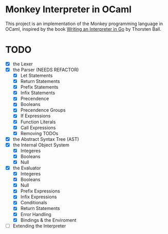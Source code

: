 # Monkey Interpreter in OCaml

This project is an implementation of the Monkey programming language in OCaml, inspired by the book [Writing an Interpreter in Go](https://interpreterbook.com/) by Thorsten Ball.

# TODO
- [x] the Lexer
- [x] the Parser (NEEDS REFACTOR)
    - [x] Let Statements
    - [x] Return Statements
    - [x] Prefix Statements
    - [x] Infix Statements
    - [x] Precendence
    - [x] Booleans
    - [x] Precendence Groups
    - [x] If Expressions
    - [x] Function Literals
    - [x] Call Expressions
    - [x] Removing TODOs
- [x] the Abstract Syntax Tree (AST)
- [x] the Internal Object System
    - [x] Integeres
    - [x] Booleans
    - [x] Null
- [x] the Evaluator 
    - [x] Integeres
    - [x] Booleans
    - [x] Null
    - [x] Prefix Expressions
    - [x] Infix Expressions
    - [x] Conditionals
    - [x] Return Statements
    - [x] Error Handling
    - [x] Bindings & the Enviroment
- [ ] Extending the Interpreter
